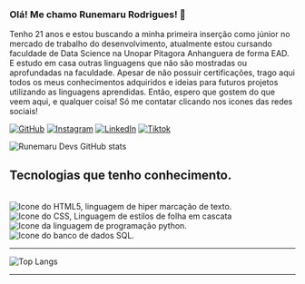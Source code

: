 ### Olá! Me chamo Runemaru Rodrigues! 🐉
<p>Tenho 21 anos e estou buscando a minha primeira inserção como júnior no mercado de trabalho do desenvolvimento, atualmente estou cursando faculdade de Data Science na Unopar Pitagora Anhanguera de forma EAD. E estudo em casa outras linguagens que não são mostradas ou aprofundadas na faculdade. Apesar de não possuir certificações, trago aqui todos os meus conhecimentos adquiridos e ideias para futuros projetos utilizando as linguagens aprendidas. Então, espero que gostem do que veem aqui, e qualquer coisa! Só me contatar clicando nos icones das redes sociais!</p>

[![GitHub](https://img.shields.io/badge/GitHub-100000?style=for-the-badge&logo=github&logoColor=white)](https://github.com/Runemaru/Runemaru)
[![Instagram](https://img.shields.io/badge/Instagram-E4405F?style=for-the-badge&logo=instagram&logoColor=white)](https://www.instagram.com/runefortress/)
[![LinkedIn](https://img.shields.io/badge/LinkedIn-0077B5?style=for-the-badge&logo=linkedin&logoColor=white)](https://www.linkedin.com/in/runemaru-dev/)
[![Tiktok](https://img.shields.io/badge/TikTok-000000?style=for-the-badge&logo=tiktok&logoColor=white)](https://www.tiktok.com/@runedevs?lang=pt-BR)

![Runemaru Devs GitHub stats](https://github-readme-stats.vercel.app/api?username=Runemaru&show_icons=true&theme=cobalt)

## Tecnologias que tenho conhecimento.
<div style ="display: inline_block"><br/>
<img align="center" alt="Icone do HTML5, linguagem de hiper marcação de texto." src="https://img.shields.io/badge/HTML-239120?style=for-the-badge&logo=html5&logoColor=white" />
<img align="center" alt="Icone do CSS, Linguagem de estilos de folha em cascata" src="https://img.shields.io/badge/CSS3-1572B6?style=for-the-badge&logo=css3&logoColor=white" />
<img align="center" alt="Icone da linguagem de programação python." src="https://img.shields.io/badge/Python-3776AB?style=for-the-badge&logo=python&logoColor=white" />
 <img align="center" alt="Icone do banco de dados SQL." src="https://img.shields.io/badge/MySQL-00000F?style=for-the-badge&logo=mysql&logoColor=white" />
<hr>

![Top Langs](https://github-readme-stats.vercel.app/api/top-langs/?username=Runemaru&layout=compact)


<hr>
